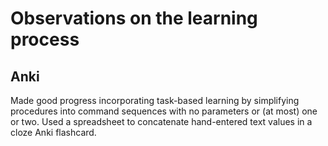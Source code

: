 # Observations on the learning process

## Anki
Made good progress incorporating task-based learning by simplifying procedures into command sequences with no parameters or (at most) one or two. Used a spreadsheet to concatenate hand-entered text values in a cloze Anki flashcard.